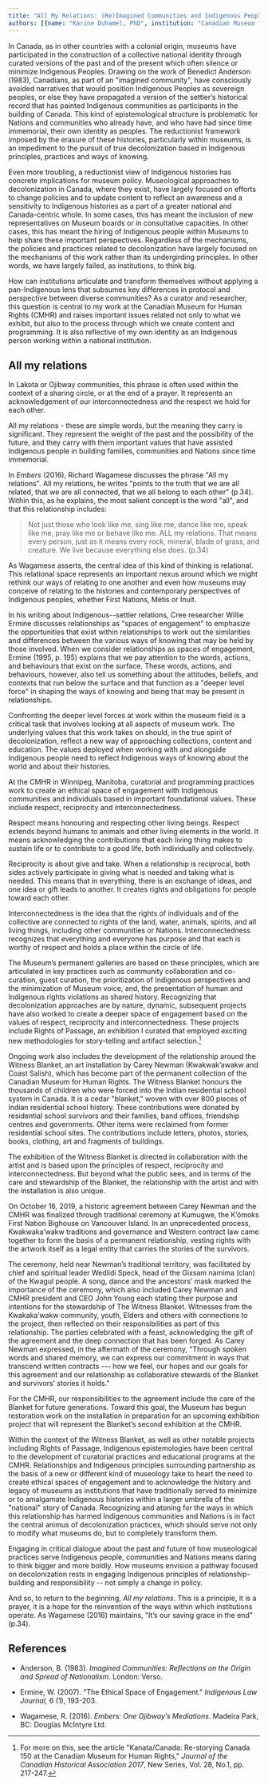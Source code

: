```yaml
---
title: "All My Relations: (Re)Imagined Communities and Indigenous Peoples"
authors: [{name: "Karine Duhamel, PhD", institution: "Canadian Museum for Human Rights – Winnipeg, Manitoba, Canada"}]
---
```


In Canada, as in other countries with a colonial origin, museums have
participated in the construction of a collective national identity
through curated versions of the past and of the present which often
silence or minimize Indigenous Peoples. Drawing on the work of Benedict
Anderson (1983), Canadians, as part of an "imagined community", have
consciously avoided narratives that would position Indigenous Peoples as
sovereign peoples, or else they have propagated a version of the
settler’s historical record that has painted Indigenous communities as
participants in the building of Canada. This kind of epistemological
structure is problematic for Nations and communities who already have,
and who have had since time immemorial, their own identity as peoples.
The reductionist framework imposed by the erasure of these histories,
particularly within museums, is an impediment to the pursuit of true
decolonization based in Indigenous principles, practices and ways of
knowing.

Even more troubling, a reductionist view of Indigenous histories has
concrete implications for museum policy. Museological approaches to
decolonization in Canada, where they exist, have largely focused on
efforts to change policies and to update content to reflect an awareness
and a sensitivity to Indigenous histories as a part of a greater
national and Canada-centric whole. In some cases, this has meant the
inclusion of new representatives on Museum boards or in consultative
capacities. In other cases, this has meant the hiring of Indigenous
people within Museums to help share these important perspectives.
Regardless of the mechanisms, the policies and practices related to
decolonization have largely focused on the mechanisms of this work
rather than its undergirding principles. In other words, we have largely
failed, as institutions, to think big.

How can institutions articulate and transform themselves without
applying a pan-Indigenous lens that subsumes key differences in protocol
and perspective between diverse communities? As a curator and
researcher, this question is central to my work at the Canadian Museum
for Human Rights (CMHR) and raises important issues related not only to
what we exhibit, but also to the process through which we create content
and programming. It is also reflective of my own identity as an
Indigenous person working within a national institution.

## All my relations

In Lakota or Ojibway communities, this phrase is often used within the
context of a sharing circle, or at the end of a prayer. It represents an
acknowledgement of our interconnectedness and the respect we hold for
each other.

All my relations - these are simple words, but the meaning they carry is
significant. They represent the weight of the past and the possibility
of the future, and they carry with them important values that have
assisted Indigenous people in building families, communities and Nations
since time immemorial.

In *Embers* (2016), Richard Wagamese discusses the phrase "All my
relations". All my relations, he writes "points to the truth that we are
all related, that we are all connected, that we all belong to each
other" (p.34). Within this, as he explains, the most salient concept is
the word "all", and that this relationship includes:

> Not just those who look like me, sing like me, dance like me, speak
> like me, pray like me or behave like me. ALL my relations. That means
> every person, just as it means every rock, mineral, blade of grass,
> and creature. We live because everything else does. (p.34)

As Wagamese asserts, the central idea of this kind of thinking is
relational. This relational space represents an important nexus around
which we might rethink our ways of relating to one another and even how
museums may conceive of relating to the histories and contemporary
perspectives of Indigenous peoples, whether First Nations, Métis or
Inuit.

In his writing about Indigenous--settler relations, Cree researcher
Willie Ermine discusses relationships as "spaces of engagement" to
emphasize the opportunities that exist within relationships to work out
the similarities and differences between the various ways of knowing
that may be held by those involved. When we consider relationships as
spaces of engagement, Ermine (1995, p. 195) explains that we pay
attention to the words, actions, and behaviours that exist on the
surface. These words, actions, and behaviours, however, also tell us
something about the attitudes, beliefs, and contexts that run below the
surface and that function as a "deeper level force" in shaping the ways
of knowing and being that may be present in relationships.

Confronting the deeper level forces at work within the museum field is a
critical task that involves looking at all aspects of museum work. The
underlying values that this work takes on should, in the true spirit of
decolonization, reflect a new way of approaching collections, content
and education. The values deployed when working with and alongside
Indigenous people need to reflect Indigenous ways of knowing about the
world and about their histories.

At the CMHR in Winnipeg, Manitoba, curatorial and programming practices
work to create an ethical space of engagement with Indigenous
communities and individuals based in important foundational values.
These include respect, reciprocity and interconnectedness.

Respect means honouring and respecting other living beings. Respect
extends beyond humans to animals and other living elements in the world.
It means acknowledging the contributions that each living thing makes to
sustain life or to contribute to a good life, both individually and
collectively.

Reciprocity is about give and take. When a relationship is reciprocal,
both sides actively participate in giving what is needed and taking what
is needed. This means that in everything, there is an exchange of ideas,
and one idea or gift leads to another. It creates rights and obligations
for people toward each other.

Interconnectedness is the idea that the rights of individuals and of the
collective are connected to rights of the land, water, animals, spirits,
and all living things, including other communities or Nations.
Interconnectedness recognizes that everything and everyone has purpose
and that each is worthy of respect and holds a place within the circle
of life.

The Museum’s permanent galleries are based on these principles, which
are articulated in key practices such as community collaboration and
co-curation, guest curation, the prioritization of Indigenous
perspectives and the minimization of Museum voice, and, the presentation
of human and Indigenous rights violations as shared history. Recognizing
that decolonization approaches are by nature, dynamic, subsequent
projects have also worked to create a deeper space of engagement based
on the values of respect, reciprocity and interconnectedness. These
projects include Rights of Passage, an exhibition I curated that
employed exciting new methodologies for story-telling and artifact
selection.[^1]

Ongoing work also includes the development of the relationship around
the Witness Blanket, an art installation by Carey Newman (Kwakwak’awakw
and Coast Salish), which has become part of the permanent collection of
the Canadian Museum for Human Rights. The Witness Blanket honours the
thousands of children who were forced into the Indian residential school
system in Canada. It is a cedar "blanket," woven with over 800 pieces of
Indian residential school history. These contributions were donated by
residential school survivors and their families, band offices,
friendship centres and governments. Other items were reclaimed from
former residential school sites. The contributions include letters,
photos, stories, books, clothing, art and fragments of buildings.

The exhibition of the Witness Blanket is directed in collaboration with
the artist and is based upon the principles of respect, reciprocity and
interconnectedness. But beyond what the public sees, and in terms of the
care and stewardship of the Blanket, the relationship with the artist
and with the installation is also unique.

On October 16, 2019, a historic agreement between Carey Newman and the
CMHR was finalized through traditional ceremony at Kumugwe, the K’ómoks
First Nation Bighouse on Vancouver Island. In an unprecedented process,
Kwakwaka’wakw traditions and governance and Western contract law came
together to form the basis of a permanent relationship, vesting rights
with the artwork itself as a legal entity that carries the stories of
the survivors.

The ceremony, held near Newman’s traditional territory, was facilitated
by chief and spiritual leader Wedlidi Speck, head of the Gixsam namima
(clan) of the Kwagul people. A song, dance and the ancestors’ mask
marked the importance of the ceremony, which also included Carey Newman
and CMHR president and CEO John Young each stating their purpose and
intentions for the stewardship of The Witness Blanket. Witnesses from
the Kwakaka’wakw community, youth, Elders and others with connections to
the project, then reflected on their responsibilities as part of this
relationship. The parties celebrated with a feast, acknowledging the
gift of the agreement and the deep connection that has been forged. As
Carey Newman expressed, in the aftermath of the ceremony, "Through
spoken words and shared memory, we can express our commitment in ways
that transcend written contracts --- how we feel, our hopes and our
goals for this agreement and our relationship as collaborative stewards
of the Blanket and survivors’ stories it holds."

For the CMHR, our responsibilities to the agreement include the care of
the Blanket for future generations. Toward this goal, the Museum has
begun restoration work on the installation in preparation for an
upcoming exhibition project that will represent the Blanket’s second
exhibition at the CMHR.

Within the context of the Witness Blanket, as well as other notable
projects including Rights of Passage, Indigenous epistemologies have
been central to the development of curatorial practices and educational
programs at the CMHR. Relationships and Indigenous principles
surrounding partnership as the basis of a new or different kind of
museology take to heart the need to create ethical spaces of engagement
and to acknowledge the history and legacy of museums as institutions
that have traditionally served to minimize or to amalgamate Indigenous
histories within a larger umbrella of the "national" story of Canada.
Recognizing and atoning for the ways in which this relationship has
harmed Indigenous communities and Nations is in fact the central animus
of decolonization practices, which should serve not only to modify what
museums do, but to completely transform them.

Engaging in critical dialogue about the past and future of how
museological practices serve Indigenous people, communities and Nations
means daring to think bigger and more boldly. How museums envision a
pathway focused on decolonization rests in engaging Indigenous
principles of relationship-building and responsibility -- not simply a
change in policy.

And so, to return to the beginning, *All my relations*. This is a
principle, it is a prayer, it is a hope for the reinvention of the ways
within which institutions operate. As Wagamese (2016) maintains, "It’s
our saving grace in the end" (p.34).

## References

- Anderson, B. (1983). *Imagined Communities: Reflections on the Origin
  and Spread of Nationalism*. London: Verso.
- Ermine, W. (2007). "The Ethical Space of Engagement." *Indigenous Law
  Journal,* 6 (1), 193-203.

- Wagamese, R. (2016). *Embers: One Ojibway’s Mediations*. Madeira Park,
  BC: Douglas McIntyre Ltd.

[^1]: For more on this, see the article "Kanata/Canada: Re-storying Canada 150 at the Canadian Museum for Human Rights," *Journal of the Canadian Historical Association 2017*, New Series, Vol. 28, No.1, pp. 217-247.
